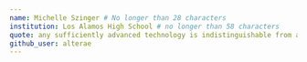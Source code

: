 ```yaml
---
name: Michelle Szinger # No longer than 28 characters
institution: Los Alamos High School # no longer than 58 characters
quote: any sufficiently advanced technology is indistinguishable from a giant death ray # no longer than 100 characters, avoid using quotes(") to guarantee the format remains the same.
github_user: alterae
---
```

